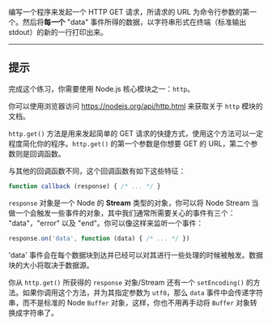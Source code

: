 编写一个程序来发起一个 HTTP GET 请求，所请求的 URL 为命令行参数的第一个。然后将**每一个** "data" 事件所得的数据，以字符串形式在终端（标准输出 stdout）的新的一行打印出来。

----------------------------------------------------------------------
## 提示

完成这个练习，你需要使用 Node.js 核心模块之一：`http`。

你可以使用浏览器访问 https://nodejs.org/api/http.html 来获取关于 `http` 模块的文档。

`http.get()` 方法是用来发起简单的 GET 请求的快捷方式，使用这个方法可以一定程度简化你的程序。`http.get()` 的第一个参数是你想要 GET 的 URL，第二个参数则是回调函数。

与其他的回调函数不同，这个回调函数有如下这些特征：

```js
function callback (response) { /* ... */ }
```

`response` 对象是一个 Node 的 **Stream** 类型的对象，你可以将 Node Stream 当做一个会触发一些事件的对象，其中我们通常所需要关心的事件有三个： "data"，"error" 以及 "end"。你可以像这样来监听一个事件：

```js
response.on('data', function (data) { /* ... */ })
```

'data' 事件会在每个数据块到达并已经可以对其进行一些处理的时候被触发。数据块的大小将取决于数据源。

你从 `http.get()` 所获得的 `response` 对象/Stream 还有一个 `setEncoding()` 的方法。如果你调用这个方法，并为其指定参数为 `utf8`，那么 `data` 事件中会传递字符串，而不是标准的 Node `Buffer` 对象，这样，你也不用再手动将 `Buffer` 对象转换成字符串了。
